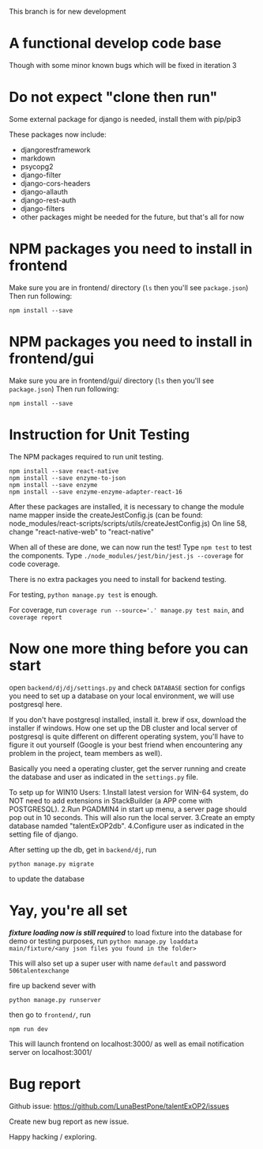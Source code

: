 This branch is for new development

# A functional develop code base
Though with some minor known bugs which will be fixed in iteration 3

# Do not expect "clone then run"
Some external package for django is needed, install them with pip/pip3

These packages now include:
* djangorestframework
* markdown
* psycopg2
* django-filter
* django-cors-headers
* django-allauth
* django-rest-auth
* django-filters
* other packages might be needed for the future, but that's all for now

# NPM packages you need to install in frontend
Make sure you are in frontend/ directory (```ls``` then you'll see ```package.json```)
Then run following:
```
npm install --save
```

# NPM packages you need to install in frontend/gui
Make sure you are in frontend/gui/ directory (```ls``` then you'll see ```package.json```)
Then run following:
```
npm install --save
```

# Instruction for Unit Testing

The NPM packages required to run unit testing.
```
npm install --save react-native
npm install --save enzyme-to-json
npm install --save enzyme
npm install --save enzyme-enzyme-adapter-react-16
```
After these packages are installed, it is necessary to change the module name mapper inside the createJestConfig.js
(can be found: node_modules/react-scripts/scripts/utils/createJestConfig.js)
On line 58, change "react-native-web" to "react-native"

When all of these are done, we can now run the test!
Type ```npm test``` to test the components.
Type ```./node_modules/jest/bin/jest.js --coverage``` for code coverage.

There is no extra packages you need to install for backend testing.

For testing, ```python manage.py test``` is enough.

For coverage, run ```coverage run --source='.' manage.py test main```, and ```coverage report```

# Now one more thing before you can start
open ```backend/dj/dj/settings.py``` and check ```DATABASE``` section for configs you need to set up a database on your local environment, we will use postgresql here.

If you don't have postgresql installed, install it. brew if osx, download the installer if windows. How one set up the DB cluster and local server of postgresql is quite different on different operating system, you'll have to figure it out yourself (Google is your best friend when encountering any problem in the project, team members as well).

Basically you need a operating cluster, get the server running and create the database and user as indicated in the ```settings.py``` file.

To setp up for WIN10 Users:
1.Install latest version for WIN-64 system, do NOT need to add extensions in StackBuilder (a APP come with POSTGRESQL).
2.Run PGADMIN4 in start up menu, a server page should pop out in 10 seconds. This will also run the local server.
3.Create an empty database namded "talentExOP2db".
4.Configure user as indicated in the setting file of django.

After setting up the db, get in ```backend/dj```, run
```
python manage.py migrate
```
to update the database

# Yay, you're all set
***fixture loading now is still required***
to load fixture into the database for demo or testing purposes, run ```python manage.py loaddata main/fixture/<any json files you found in the folder>```

This will also set up a super user with name ```default``` and password ```506talentexchange```

fire up backend sever with

```
python manage.py runserver
```
then go to ```frontend/```, run
```
npm run dev
```
This will launch frontend on localhost:3000/ as well as email notification server on localhost:3001/

# Bug report
Github issue: https://github.com/LunaBestPone/talentExOP2/issues

Create new bug report as new issue.

Happy hacking / exploring.
